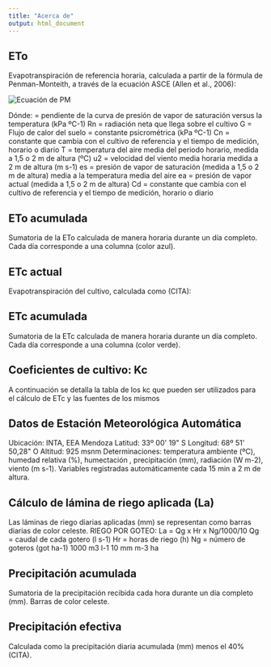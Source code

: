 ```yaml
---
title: "Acerca de"
output: html_document
---
```


## ETo

Evapotranspiración de referencia horaria, calculada a partir de la fórmula de Penman-Monteith, a través de la ecuación ASCE (Allen et al., 2006):

![Ecuación de PM](PM.png)

Dónde:
= pendiente de la curva de presión de vapor de saturación versus la temperatura (kPa ºC-1)
Rn = radiación neta que llega sobre el cultivo
G = Flujo de calor del suelo
= constante psicrométrica (kPa ºC-1)
Cn = constante que cambia con el cultivo de referencia y el tiempo de medición, horario o diario
T = temperatura del aire media del periodo horario, medida a 1,5 o 2 m de altura (ºC)
u2 = velocidad del viento media horaria medida a 2 m de altura (m s-1)
es = presión de vapor de saturación (medida a 1,5 o 2 m de altura) media a la temperatura media del aire
ea = presión de vapor actual (medida a 1,5 o 2 m de altura)
Cd = constante que cambia con el cultivo de referencia y el tiempo de medición, horario o diario

## ETo acumulada

Sumatoria de la ETo calculada de manera horaria durante un día completo. Cada día corresponde a una columna (color azul).

## ETc actual

Evapotranspiración del cultivo, calculada como (CITA):

## ETc acumulada

Sumatoria de la ETc calculada de manera horaria durante un día completo. Cada día corresponde a una columna (color verde).

## Coeficientes de cultivo: Kc

A continuación se detalla la tabla de los kc que pueden ser utilizados para el cálculo de ETc y las fuentes de los mismos

## Datos de Estación Meteorológica Automática

Ubicación: INTA, EEA Mendoza
Latitud: 33º 00' 19" S
Longitud: 68º 51' 50,28" O
Altitud: 925 msnm
Determinaciones: temperatura ambiente (ºC), humedad relativa (%), humectación , precipitación (mm), radiación (W m-2), viento (m s-1). Variables registradas automáticamente cada 15 min a 2 m de altura.

## Cálculo de lámina de riego aplicada (La)

Las láminas de riego diarias aplicadas (mm) se representan como barras diarias de color celeste.
RIEGO POR GOTEO:
La = Qg x Hr x Ng/1000/10
Qg = caudal de cada gotero (l s-1)
Hr = horas de riego (h)
Ng = número de goteros (got ha-1)
1000 m3 l-1
10 mm m-3 ha

## Precipitación acumulada

Sumatoria de la precipitación recibida cada hora durante un día completo (mm). Barras de color celeste.

## Precipitación efectiva

Calculada como la precipitación diaria acumulada (mm) menos el 40% (CITA).


